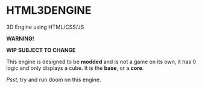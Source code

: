 # HTML3DENGINE
3D Engine using HTML/CSS/JS

**WARNING!**

**WIP**
**SUBJECT TO CHANGE**


This engine is designed to be **modded** and is not a game on its own, it has 0 logic and only displays a cube. It is the **base**, or a **core**.


*Psst,* try and run doom on this engine.
